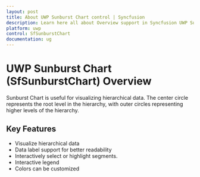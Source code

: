 ```yaml
---
layout: post
title: About UWP Sunburst Chart control | Syncfusion
description: Learn here all about Overview support in Syncfusion UWP Sunburst Chart (SfSunburstChart) control and more.
platform: uwp
control: SfSunburstChart
documentation: ug
---
```


# UWP Sunburst Chart (SfSunburstChart) Overview

Sunburst Chart is useful for visualizing hierarchical data. The center circle represents the root level in the hierarchy, with outer circles representing higher levels of the hierarchy.
 
## Key Features

* Visualize hierarchical data
* Data label support for better readability
* Interactively select or highlight segments.
* Interactive legend
* Colors can be customized
